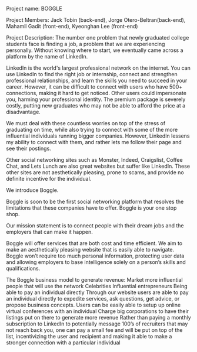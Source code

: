 Project name: BOGGLE

Project Members:
Jack Tobin (back-end),
Jorge Otero-Beltran(back-end),
Mahamil Gadit (front-end),
Kyeonghan Lee (front-end)

Project Description:
The number one problem that newly graduated college students face is finding a job, a problem that we are experiencing personally. Without knowing where to start, we eventually came across a platform by the name of LinkedIn.
 
LinkedIn is the world's largest professional network on the internet. You can use LinkedIn to find the right job or internship, connect and strengthen professional relationships, and learn the skills you need to succeed in your career. However, it can be difficult to connect with users who have 500+ connections, making it hard to get noticed. Other users could impersonate you, harming your professional identity. The premium package is severely costly, putting new graduates who may not be able to afford the price at a disadvantage.
 
We must deal with these countless worries on top of the stress of graduating on time, while also trying to connect with some of the more influential individuals running bigger companies. However, LinkedIn lessens my ability to connect with them, and rather lets me follow their page and see their postings.
 
Other social networking sites such as Monster, Indeed, Craigslist, Coffee Chat, and Lets Lunch are also great websites but suffer like LinkedIn. These other sites are not aesthetically pleasing, prone to scams, and provide no definite incentive for the individual.
 
We introduce Boggle.
 
Boggle is soon to be the first social networking platform that resolves the limitations that these companies have to offer. Boggle is your one stop shop.
 
Our mission statement is to connect people with their dream jobs and the employers that can make it happen.
 
Boggle will offer services that are both cost and time efficient. We aim to make an aesthetically pleasing website that is easily able to navigate. Boggle won’t require too much personal information, protecting user data and allowing employers to base intelligence solely on a person’s skills and qualifications.
 
The Boggle business model to generate revenue: 
Market more influential people that will use the network 
Celebrities 
Influential entrepreneurs 
Being able to pay an individual directly 
Through our website users are able to pay an individual directly to expedite services, ask questions, get advice, or propose business concepts. 
Users can be easily able to setup up online virtual conferences with an individual 
Charge big corporations to have their listings put on there to generate more revenue 
Rather than paying a monthly subscription to LinkedIn to potentially message 100’s of recruiters that may not reach back you, one can pay a small fee and will be put on top of the list, incentivizing the user and recipient and making it able to make a stronger connection with a particular individual


